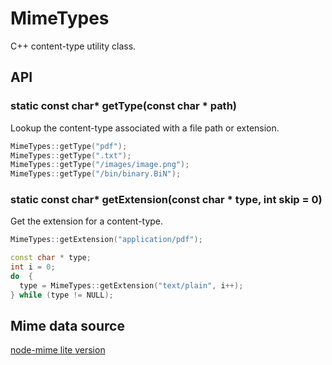 # MimeTypes
C++ content-type utility class.

## API
### static const char* getType(const char * path)
Lookup the content-type associated with a file path or extension.
```cpp
MimeTypes::getType("pdf");
MimeTypes::getType(".txt");
MimeTypes::getType("/images/image.png");
MimeTypes::getType("/bin/binary.BiN");
```


### static const char* getExtension(const char * type, int skip = 0)
Get the extension for a content-type.
```cpp
MimeTypes::getExtension("application/pdf");

const char * type;
int i = 0;
do  {
  type = MimeTypes::getExtension("text/plain", i++);
} while (type != NULL);
```

## Mime data source
[node-mime lite version](https://github.com/broofa/node-mime#lite-version)
